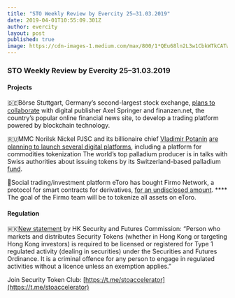```yaml
---
title: "STO Weekly Review by Evercity 25–31.03.2019"
date: 2019-04-01T10:55:09.301Z
author: evercity
layout: post
published: true
image: https://cdn-images-1.medium.com/max/800/1*QEu68ln2L3w1CbkWTkCATw.png
---
```


### **STO Weekly Review by Evercity 25–31.03.2019**


#### Projects

🇩🇪Börse Stuttgart, Germany’s second-largest stock exchange, [plans to collaborate](https://www.ethnews.com/amp/german-stock-exchange-boerse-stuttgart-to-develop-blockchain-powered-trading-platform) with digital publisher Axel Springer and finanzen.net, the country’s popular online financial news site, to develop a trading platform powered by blockchain technology.

🇷🇺MMC Norilsk Nickel PJSC and its billionaire chief [Vladimir Potanin](https://www.bloomberg.com/billionaires/id/1642676) [are planning to launch several digital platforms](https://www.bloomberg.com/news/articles/2019-03-27/russian-tycoon-potanin-plans-crypto-tokens-backed-by-palladium?utm_source=securitytoken-it-newsletter), including a platform for commodities tokenization The world’s top palladium producer is in talks with Swiss authorities about issuing tokens by its Switzerland-based palladium [fund](https://www.bloomberg.com/news/terminal/PNJ2DI6TTDS3).

💸Social trading/investment platform eToro has bought Firmo Network, a protocol for smart contracts for derivatives, [for an undisclosed amount](https://techcrunch.com/2019/03/25/social-investment-platform-etoro-acquires-smart-contract-startup-firmo/?utm_source=securitytoken-it-newsletter). **** The goal of the Firmo team will be to tokenize all assets on eToro.

#### Regulation

🇭🇰[New statement](https://www.sfc.hk/web/EN/news-and-announcements/policy-statements-and-announcements/statement-on-security-token-offerings.html?fbclid=IwAR0Zb0Vw5HJR5rmMkXWgKcCy-5sVe1pn4SRTndjMRaGO-5e2Jyujxj51JBo) by HK Security and Futures Commission: “Person who markets and distributes Security Tokens (whether in Hong Kong or targeting Hong Kong investors) is required to be licensed or registered for Type 1 regulated activity (dealing in securities) under the Securities and Futures Ordinance. It is a criminal offence for any person to engage in regulated activities without a licence unless an exemption applies.”

Join Security Token Club: [https://t.me/stoaccelerator](https://t.me/stoaccelerator)
